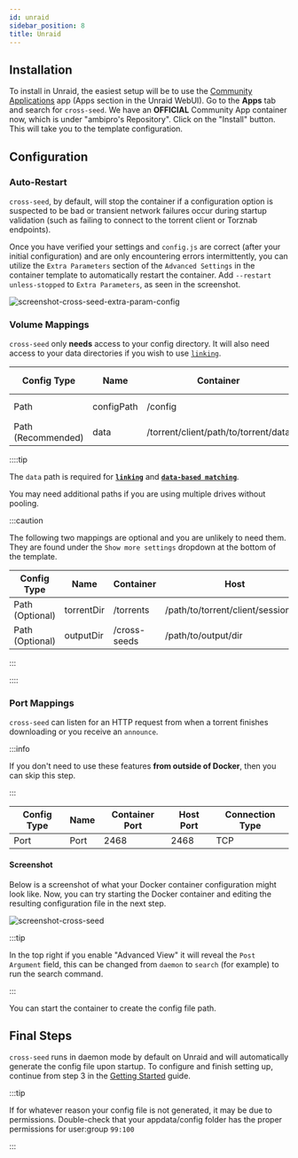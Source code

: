 ```yaml
---
id: unraid
sidebar_position: 8
title: Unraid
---
```


## Installation

To install in Unraid, the easiest setup will be to use the
[Community Applications](https://forums.unraid.net/topic/38582-plug-in-community-applications/)
app (Apps section in the Unraid WebUI). Go to the **Apps** tab and search for
`cross-seed`. We have an **OFFICIAL** Community App container now, which is
under "ambipro's Repository". Click on the "Install" button. This will take you
to the template configuration.

## Configuration

### Auto-Restart

`cross-seed`, by default, will stop the container if a configuration option is
suspected to be bad or transient network failures occur during startup
validation (such as failing to connect to the torrent client or Torznab
endpoints).

Once you have verified your settings and `config.js` are correct (after your
initial configuration) and are only encountering errors intermittently, you can
utilize the `Extra Parameters` section of the `Advanced Settings` in the
container template to automatically restart the container. Add
`--restart unless-stopped` to `Extra Parameters`, as seen in the screenshot.

![screenshot-cross-seed-extra-param-config](https://github.com/cross-seed/cross-seed.org/assets/9668239/7e365d63-1f0d-467c-b6df-e3a53183abac)

### Volume Mappings

`cross-seed` only **needs** access to your config directory. It will also need
access to your data directories if you wish to use [`linking`](./linking.md).

| Config Type        | Name       | Container                            | Host                         | Access Mode |
| ------------------ | ---------- | ------------------------------------ | ---------------------------- | ----------- |
| Path               | configPath | /config                              | /mnt/user/appdata/cross-seed | Read/Write  |
| Path (Recommended) | data       | /torrent/client/path/to/torrent/data | /path/to/torrent/client/data | Read/Write  |

::::tip

The `data` path is required for [**`linking`**](./linking.md) and
[**`data-based matching`**](./data-based-matching.md).

You may need additional paths if you are using multiple drives without pooling.

:::caution

The following two mappings are optional and you are unlikely to need them. They
are found under the `Show more settings` dropdown at the bottom of the template.

| Config Type     | Name       | Container    | Host                                | Access Mode |
| --------------- | ---------- | ------------ | ----------------------------------- | ----------- |
| Path (Optional) | torrentDir | /torrents    | /path/to/torrent/client/session/dir | Read Only   |
| Path (Optional) | outputDir  | /cross-seeds | /path/to/output/dir                 | Read/Write  |

:::

::::

### Port Mappings

`cross-seed` can listen for an HTTP request from when a torrent finishes
downloading or you receive an `announce`.

:::info

If you don't need to use these features **from outside of Docker**, then you can
skip this step.

:::

| Config Type | Name | Container Port | Host Port | Connection Type |
| ----------- | ---- | -------------- | --------- | --------------- |
| Port        | Port | 2468           | 2468      | TCP             |

#### Screenshot

Below is a screenshot of what your Docker container configuration might look
like. Now, you can try starting the Docker container and editing the resulting
configuration file in the next step.

![screenshot-cross-seed](https://github.com/cross-seed/cross-seed/assets/123845855/93a4749e-1506-40de-91f5-ac7d8ec93334)

:::tip

In the top right if you enable "Advanced View" it will reveal the
`Post Argument` field, this can be changed from `daemon` to `search` (for
example) to run the search command.

:::

You can start the container to create the config file path.

## Final Steps

`cross-seed` runs in daemon mode by default on Unraid and will automatically
generate the config file upon startup. To configure and finish setting up,
continue from step 3 in the
[Getting Started](../basics/getting-started.mdx#3-edit-the-config-file) guide.

:::tip

If for whatever reason your config file is not generated, it may be due to
permissions. Double-check that your appdata/config folder has the proper
permissions for user:group `99:100`

:::

